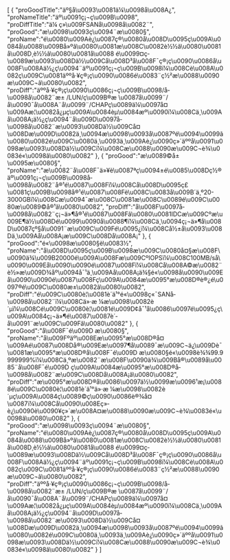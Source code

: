 [
	{
		"proGoodTitle":"äº§å\u0093\u0081ä¼\u0098å\u008A¿",
		"proNameTitle":"äº\u0091ç¡¬ç\u009B\u0098",
		"proDiffTitle":"ä¼ ç»\u009FSANå­\u0098å\u0082¨",
		"proGood":"æ\u0098\u0093ç\u0094¨æ\u0080§",
		"proName":"é\u0080\u009Aè¿\u0087ç®\u0080å\u008D\u0095ç\u009A\u0084å\u0088\u009Bå»ºã\u0080\u0081æ\u008C\u0082è½½ã\u0080\u0081å\u008D¸è½½ã\u0080\u0081å\u0088 é\u0099¤ç­\u0089æ\u0093\u008Dä½\u009Cå\u008D³å\u008F¯ç®¡ç\u0090\u0086å\u008F\u008Aä½¿ç\u0094¨äº\u0091ç¡¬ç\u009B\u0098ï¼\u008Cè\u008A\u0082ç\u009C\u0081äººå·¥ç®¡ç\u0090\u0086é\u0083¨ç½²æ\u0088\u0090æ\u009C¬ã\u0080\u0082",
		"proDiff":"äººå·¥ç®¡ç\u0090\u0086ç¡¬ç\u009B\u0098/å­\u0098å\u0082¨æ± /LUN/ç\u009B®æ \u0087å\u0099¨/å\u0090¯å\u008A¨å\u0099¨/CHAPç­\u0089ä¼\u0097å¤\u009Aæ¦\u0082å¿µç\u009A\u0084èµ\u0084æº\u0090ï¼\u008Cä¸\u009Aå\u008A¡ä½¿ç\u0094¨å\u009D\u0097å­\u0098å\u0082¨æ\u0093\u008Dä½\u009Cå¤\u008Dæ\u009D\u0082ä¸\u0094æ\u0098\u0093å\u0087ºé\u0094\u0099ã\u0080\u0082é\u009C\u0080ä¸\u0093ä¸\u009Aè¿\u0090ç»´äººå\u0091\u0098æ\u0093\u008Dä½\u009Cï¼\u008Cæ\u0088\u0090æ\u009C¬è¾\u0083é«\u0098ã\u0080\u0082"
	},
	{
		"proGood":"æ\u0089©å±\u0095æ\u0080§",
		"proName":"æ\u0082¨å\u008F¯ä»¥è\u0087ªç\u0094±é\u0085\u008Dç½®äº\u0091ç¡¬ç\u009B\u0098å­\u0098å\u0082¨å®¹é\u0087\u008Fï¼\u008Cå\u008D\u0095ç£\u0081ç\u009B\u0098å®¹é\u0087\u008Fè\u008C\u0083å\u009B´ä¸º20-3000GBï¼\u008Cæ\u0094¯æ\u008C\u0081æ\u008C\u0089é\u009C\u0080æ\u0089©å®¹ã\u0080\u0082",
		"proDiff":"å\u008F\u0097å­\u0098å\u0082¨ç¡¬ä»¶å®¹é\u0087\u008Fã\u0080\u0081IDCæ\u009Cºæ\u009E¶ä½\u008Dé\u0099\u0090å\u0088¶ï¼\u008Cä¸\u0094ç¡¬ä»¶å\u008D\u0087çº§å\u0091¨æ\u009C\u009Fé\u0095¿ï¼\u008Cå½±å\u0093\u008Dä¸\u009Aå\u008A¡æ\u009C\u008Då\u008A¡"
	},
	{
		"proGood":"é«\u0098æ\u0080§è\u0083½",
		"proName":"å\u008D\u0095ç\u009B\u0098æ\u009C\u0080å¤§æ\u008F\u0090ä¾\u009B20000é\u009A\u008Fæ\u009CºIOPSï¼\u008C100MB/så\u0090\u009Eå\u0090\u0090é\u0087\u008Fï¼\u008Cå\u008A©æ\u0082¨è½»æ\u009D¾åº\u0094å¯¹ä¸\u009Aå\u008A¡ä¾§é«\u0098å\u0090\u009Eå\u0090\u0090é\u0087\u008Fç\u009A\u0084æ\u0095°æ\u008D®è®¿é\u0097®é\u009C\u0080æ±\u0082ã\u0080\u0082",
		"proDiff":"é\u009C\u0080è¦\u0081è´­ä¹°é«\u0098ç«¯SANå­\u0098å\u0082¨ï¼\u008Cä»·æ ¼æ\u0098\u0082è´µï¼\u008Cé\u009C\u0080è¦\u0081é\u009D¢å¯¹å\u0086\u0097é\u0095¿ç\u009A\u0084ç¡¬ä»¶é\u0087\u0087è´­å\u0091¨æ\u009C\u009Fã\u0080\u0082"
	},
	{
		"proGood":"å\u008F¯é\u009D æ\u0080§",
		"proName":"å\u009Fºäº\u008Eæ\u0095°æ\u008D®å¤\u009Aé\u0087\u008Då®\u009Eæ\u0097¶å\u0089¯æ\u009C¬ä¿\u009Dè¯\u0081æ\u0095°æ\u008D®å\u008F¯é\u009D æ\u0080§é«\u0098è¾¾99.9999999%ï¼\u008Cä¸ºæ\u0082¨æ\u008F\u0090ä¾\u009Bå®\u0089å\u0085¨å\u008F¯é\u009D ç\u009A\u0084æ\u0095°æ\u008D®å­\u0098å\u0082¨æ\u009C\u008Då\u008A¡ã\u0080\u0082",
		"proDiff":"æ\u0095°æ\u008D®å\u0086\u0097ä½\u0099æ\u0096¹æ¡\u0088é\u009C\u0080è¦\u0081è´­ä¹°ä»·æ ¼æ\u0098\u0082è´µç\u009A\u0084ç\u0089©ç\u0090\u0086è®¾å¤\u0087ï¼\u008Cå\u0090\u008Eç»­è¿\u0090è\u0090¥ç»´æ\u008A¤æ\u0088\u0090æ\u009C¬è¾\u0083é«\u0098ã\u0080\u0082"
	},
	{
		"proGood":"æ\u0098\u0093ç\u0094¨æ\u0080§",
		"proName":"é\u0080\u009Aè¿\u0087ç®\u0080å\u008D\u0095ç\u009A\u0084å\u0088\u009Bå»ºã\u0080\u0081æ\u008C\u0082è½½ã\u0080\u0081å\u008D¸è½½ã\u0080\u0081å\u0088 é\u0099¤ç­\u0089æ\u0093\u008Dä½\u009Cå\u008D³å\u008F¯ç®¡ç\u0090\u0086å\u008F\u008Aä½¿ç\u0094¨äº\u0091ç¡¬ç\u009B\u0098ï¼\u008Cè\u008A\u0082ç\u009C\u0081äººå·¥ç®¡ç\u0090\u0086é\u0083¨ç½²æ\u0088\u0090æ\u009C¬ã\u0080\u0082",
		"proDiff":"äººå·¥ç®¡ç\u0090\u0086ç¡¬ç\u009B\u0098/å­\u0098å\u0082¨æ± /LUN/ç\u009B®æ \u0087å\u0099¨/å\u0090¯å\u008A¨å\u0099¨/CHAPç­\u0089ä¼\u0097å¤\u009Aæ¦\u0082å¿µç\u009A\u0084èµ\u0084æº\u0090ï¼\u008Cä¸\u009Aå\u008A¡ä½¿ç\u0094¨å\u009D\u0097å­\u0098å\u0082¨æ\u0093\u008Dä½\u009Cå¤\u008Dæ\u009D\u0082ä¸\u0094æ\u0098\u0093å\u0087ºé\u0094\u0099ã\u0080\u0082é\u009C\u0080ä¸\u0093ä¸\u009Aè¿\u0090ç»´äººå\u0091\u0098æ\u0093\u008Dä½\u009Cï¼\u008Cæ\u0088\u0090æ\u009C¬è¾\u0083é«\u0098ã\u0080\u0082"
	}
]